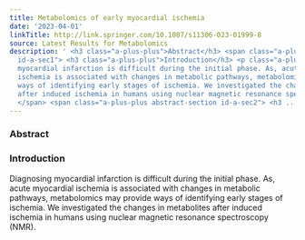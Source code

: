 ```yaml
---
title: Metabolomics of early myocardial ischemia
date: '2023-04-01'
linkTitle: http://link.springer.com/10.1007/s11306-023-01999-8
source: Latest Results for Metabolomics
description: ' <h3 class="a-plus-plus">Abstract</h3> <span class="a-plus-plus abstract-section
  id-a-sec1"> <h3 class="a-plus-plus">Introduction</h3> <p class="a-plus-plus">Diagnosing
  myocardial infarction is difficult during the initial phase. As, acute myocardial
  ischemia is associated with changes in metabolic pathways, metabolomics may provide
  ways of identifying early stages of ischemia. We investigated the changes in metabolites
  after induced ischemia in humans using nuclear magnetic resonance spectroscopy (NMR).</p>
  </span> <span class="a-plus-plus abstract-section id-a-sec2"> <h3 ...'
---
```

 <h3 class="a-plus-plus">Abstract</h3> <span class="a-plus-plus abstract-section id-a-sec1"> <h3 class="a-plus-plus">Introduction</h3> <p class="a-plus-plus">Diagnosing myocardial infarction is difficult during the initial phase. As, acute myocardial ischemia is associated with changes in metabolic pathways, metabolomics may provide ways of identifying early stages of ischemia. We investigated the changes in metabolites after induced ischemia in humans using nuclear magnetic resonance spectroscopy (NMR).</p> </span> <span class="a-plus-plus abstract-section id-a-sec2"> <h3 ...